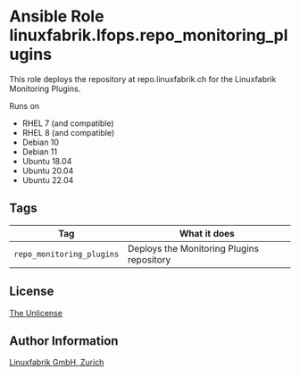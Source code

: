 # Ansible Role linuxfabrik.lfops.repo_monitoring_plugins

This role deploys the repository at repo.linuxfabrik.ch for the Linuxfabrik Monitoring Plugins.

Runs on

* RHEL 7 (and compatible)
* RHEL 8 (and compatible)
* Debian 10
* Debian 11
* Ubuntu 18.04
* Ubuntu 20.04
* Ubuntu 22.04


## Tags

| Tag                       | What it does                              |
| ---                       | ------------                              |
| `repo_monitoring_plugins` | Deploys the Monitoring Plugins repository |


## License

[The Unlicense](https://unlicense.org/)


## Author Information

[Linuxfabrik GmbH, Zurich](https://www.linuxfabrik.ch)
